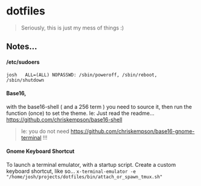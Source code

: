 dotfiles
========

> Seriously, this is just my mess of things :)

## Notes...
#### /etc/sudoers
`josh	ALL=(ALL) NOPASSWD: /sbin/poweroff, /sbin/reboot, /sbin/shutdown`

#### Base16, 
with the base16-shell ( and a 256 term ) you need to source it, then run the function (once) to set the theme. Ie: Just read the readme... 
https://github.com/chriskempson/base16-shell
> Ie: you do not need https://github.com/chriskempson/base16-gnome-terminal !!!

#### Gnome Keyboard Shortcut
To launch a terminal emulator, with a startup script.
Create a custom keyboard shortcut, like so...
`x-terminal-emulator -e "/home/josh/projects/dotfiles/bin/attach_or_spawn_tmux.sh"`
